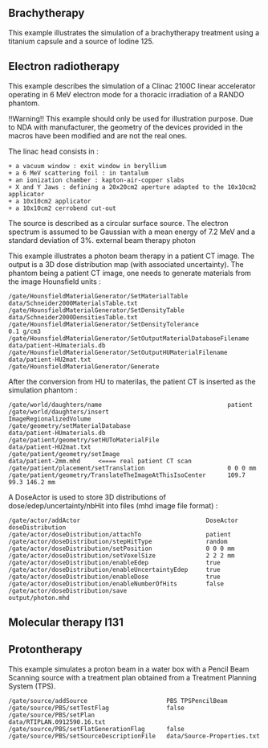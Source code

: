 ## Brachytherapy

This example illustrates the simulation of a brachytherapy treatment using a titanium capsule and a source of Iodine 125.

## Electron radiotherapy

This example describes the simulation of a Clinac 2100C linear accelerator operating in 6 MeV electron mode for a thoracic 
irradiation of a RANDO phantom.

!!Warning!! This example should only be used for illustration purpose. Due to NDA with manufacturer, the geometry of the 
devices provided in the macros have been modified and are not the real ones.

The linac head consists in :

`+ a vacuum window : exit window in beryllium`<br>
`+ a 6 MeV scattering foil : in tantalum`<br>
`+ an ionization chamber : kapton-air-copper slabs`<br>
`+ X and Y Jaws : defining a 20x20cm2 aperture adapted to the 10x10cm2 applicator`<br>
`+ a 10x10cm2 applicator`<br>
`+ a 10x10cm2 cerrobend cut-out`<br>
  

The source is described as a circular surface source. The electron spectrum is assumed to be Gaussian with a mean energy of 7.2 MeV and a standard deviation of 3%.
external beam therapy photon

This example illustrates a photon beam therapy in a patient CT image. The output is a 3D dose distribution map (with associated uncertainty). The phantom being a patient CT image, one needs to generate materials from the image Hounsfield units :

`/gate/HounsfieldMaterialGenerator/SetMaterialTable                      data/Schneider2000MaterialsTable.txt`<br>
`/gate/HounsfieldMaterialGenerator/SetDensityTable                       data/Schneider2000DensitiesTable.txt`<br>
`/gate/HounsfieldMaterialGenerator/SetDensityTolerance                   0.1 g/cm3`<br>
`/gate/HounsfieldMaterialGenerator/SetOutputMaterialDatabaseFilename     data/patient-HUmaterials.db`<br>
`/gate/HounsfieldMaterialGenerator/SetOutputHUMaterialFilename           data/patient-HU2mat.txt`<br>
`/gate/HounsfieldMaterialGenerator/Generate`<br>

After the conversion from HU to materilas, the patient CT is inserted as the simulation phantom :

`/gate/world/daughters/name                                   patient`<br>
`/gate/world/daughters/insert                                 ImageRegionalizedVolume`<br>
`/gate/geometry/setMaterialDatabase                           data/patient-HUmaterials.db`<br>
`/gate/patient/geometry/setHUToMaterialFile                   data/patient-HU2mat.txt`<br>
`/gate/patient/geometry/setImage                              data/patient-2mm.mhd     <==== real patient CT scan `<br>
`/gate/patient/placement/setTranslation                       0 0 0 mm`<br>
`/gate/patient/geometry/TranslateTheImageAtThisIsoCenter      109.7 99.3 146.2 mm`<br>

A DoseActor is used to store 3D distributions of dose/edep/uncertainty/nbHit into files (mhd image file format) :

`/gate/actor/addActor                                   DoseActor  doseDistribution`<br>
`/gate/actor/doseDistribution/attachTo    	            patient`<br>
`/gate/actor/doseDistribution/stepHitType               random`<br>
`/gate/actor/doseDistribution/setPosition               0 0 0 mm`<br>
`/gate/actor/doseDistribution/setVoxelSize              2 2 2 mm`<br>
`/gate/actor/doseDistribution/enableEdep                true`<br>
`/gate/actor/doseDistribution/enableUncertaintyEdep     true`<br>
`/gate/actor/doseDistribution/enableDose                true`<br>
`/gate/actor/doseDistribution/enableNumberOfHits        false`<br>
`/gate/actor/doseDistribution/save                      output/photon.mhd`<br>

## Molecular therapy I131

## Protontherapy

This example simulates a proton beam in a water box with a Pencil Beam Scanning source with a treatment plan obtained from a Treatment Planning System (TPS).

`/gate/source/addSource                      PBS TPSPencilBeam`<br>
`/gate/source/PBS/setTestFlag                false`<br>
`/gate/source/PBS/setPlan                    data/RTIPLAN.0912590.16.txt`<br>
`/gate/source/PBS/setFlatGenerationFlag      false`<br>
`/gate/source/PBS/setSourceDescriptionFile   data/Source-Properties.txt`<br>
